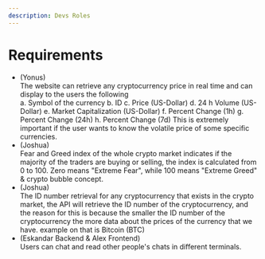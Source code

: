 ```yaml
---
description: Devs Roles
---
```


# Requirements

* &#x20;(Yonus) \
  The website can retrieve any cryptocurrency price in real time and can display to the users the following \
  a. Symbol of the currency b. ID c. Price (US-Dollar) d. 24 h Volume (US-Dollar) e. Market Capitalization (US-Dollar) f. Percent Change (1h) g. Percent Change (24h) h. Percent Change (7d) This is extremely important if the user wants to know the volatile price of some specific currencies.
* (Joshua)\
  Fear and Greed index of the whole crypto market indicates if the majority of the traders are buying or selling, the index is calculated from 0 to 100. Zero means "Extreme Fear", while 100 means "Extreme Greed" & crypto bubble concept.
* (Joshua)\
  The ID number retrieval for any cryptocurrency that exists in the crypto market, the API will retrieve the ID number of the cryptocurrency, and the reason for this is because the smaller the ID number of the cryptocurrency the more data about the prices of the currency that we have. example on that is Bitcoin (BTC)&#x20;
* (Eskandar Backend & Alex Frontend)\
  Users can chat and read other people's chats in different terminals.&#x20;
